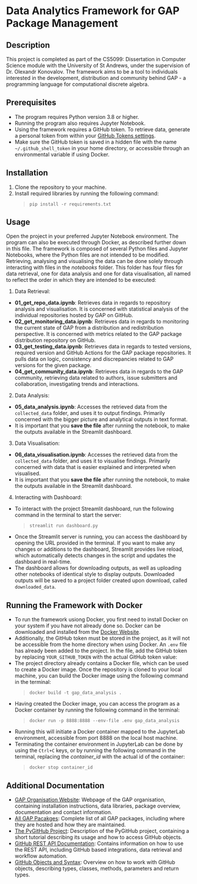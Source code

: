 # Data Analytics Framework for GAP Package Management

## Description

This project is completed as part of the CS5099: Dissertation in Computer Science module with the University of St Andrews, under the supervision of Dr. Olexandr Konovalov. The framework aims to be a tool to individuals interested in the development, distribution and community behind GAP - a programming language for computational discrete algebra.

## Prerequisites

- The program requires Python version 3.8 or higher.
- Running the program also requires Jupyter Notebook.
- Using the framework requires a GitHub token. To retrieve data, generate a personal token from within your [GitHub Tokens settings](https://github.com/settings/tokens).
- Make sure the GitHub token is saved in a hidden file with the name `~/.github_shell_token` in your home directory, or accessible through an environmental variable if using Docker.

## Installation

1. Clone the repository to your machine.
2. Install required libraries by running the following command:
   > `pip install -r requirements.txt`

## Usage

Open the project in your preferred Jupyter Notebook environment. The program can also be executed through Docker, as described further down in this file. The framework is composed of several Python files and Jupyter Notebooks, where the Python files are not intended to be modified. Retrieving, analysing and visualising the data can be done solely through interacting with files in the _notebooks_ folder. This folder has four files for data retrieval, one for data analysis and one for data visualisation, all named to reflect the order in which they are intended to be executed:

1. Data Retrieval:

- **01_get_repo_data.ipynb**: Retrieves data in regards to repository analysis and visualisation. It is concerned with statistical analysis of the individual repositories hosted by GAP on GitHub.
- **02_get_monitoring_data.ipynb**: Retrieves data in regards to monitoring the current state of GAP from a distribution and redistribution perspective. It is concerned with metrics related to the GAP package distribution repository on GitHub.
- **03_get_testing_data.ipynb**: Retrieves data in regards to tested versions, required version and GitHub Actions for the GAP package repositories. It pulls data on logic, consistency and discrepancies related to GAP versions for the given package.
- **04_get_community_data.ipynb**: Retrieves data in regards to the GAP community, retrieving data related to authors, issue submitters and collaboration, investigating trends and interactions.

2. Data Analysis:

- **05_data_analysis.ipynb**: Accesses the retrieved data from the `collected_data` folder, and uses it to output findings. Primarily concerned with the bigger picture and analytical outputs in text format.
- It is important that you **save the file** after running the notebook, to make the outputs available in the Streamlit dashboard.

3. Data Visualisation:

- **06_data_visualisation.ipynb**: Accesses the retrieved data from the `collected_data` folder, and uses it to visualise findings. Primarily concerned with data that is easier explained and interpreted when visualised.
- It is important that you **save the file** after running the notebook, to make the outputs available in the Streamlit dashboard.

4. Interacting with Dashboard:

- To interact with the project Streamlit dashboard, run the following command in the terminal to start the server:
  > `streamlit run dashboard.py`
- Once the Streamlit server is running, you can access the dashboard by opening the URL provided in the terminal. If you want to make any changes or additions to the dashboard, Streamlit provides live reload, which automatically detects changes in the script and updates the dashboard in real-time.
- The dashboard allows for downloading outputs, as well as uploading other notebooks of identical style to display outputs. Downloaded outputs will be saved to a project folder created upon download, called `downloaded_data`.

## Running the Framework with Docker

- To run the framework usiong Docker, you first need to install Docker on your system if you have not already done so. Docker can be downloaded and installed from the [Docker Website](https://www.docker.com/get-started/).
- Additionally, the GitHub token must be stored in the project, as it will not be accessible from the home directory when using Docker. An `.env` file has already been added to the project. In the file, add the GitHub token by replacing `YOUR_GITHUB_TOKEN` with the actual GitHub token value:
- The project directory already contains a Docker file, which can be used to create a Docker image. Once the repository is cloned to your local machine, you can build the Docker image using the following command in the terminal:
  > `docker build -t gap_data_analysis .`
- Having created the Docker image, you can access the program as a Docker container by running the following command in the terminal:
  > `docker run -p 8888:8888 --env-file .env gap_data_analysis`
- Running this will initiate a Docker container mapped to the JupyterLab environment, accessible from port 8888 on the local host machine.
- Terminating the container environment in JupyterLab can be done by using the `Ctrl+C` keys, or by running the following command in the terminal, replacing the _container_id_ with the actual id of the container:
  > `docker stop container_id`

## Additional Documentation

- [GAP Organisation Website](https://www.gap-system.org/): Webpage of the GAP organisation, containing installation instructions, data libraries, package overview, documentation and contact information.
- [All GAP Pacakges](https://gap-packages.github.io/): Complete list of all GAP packages, including where they are hosted and how they are maintained.
- [The PyGitHub Project](https://pypi.org/project/PyGithub/): Description of the PyGitHub project, containing a short tutorial describing its usage and how to access GitHub objects.
- [GitHub REST API Documentation](https://docs.github.com/en/rest?apiVersion=2022-11-28): Contains information on how to use the REST API, including GitHub based integrations, data retrieval and workflow automation.
- [GitHub Objects and Syntax](https://pygithub.readthedocs.io/en/latest/github_objects.html): Overview on how to work with GitHub objects, describing types, classes, methods, parameters and return types.
